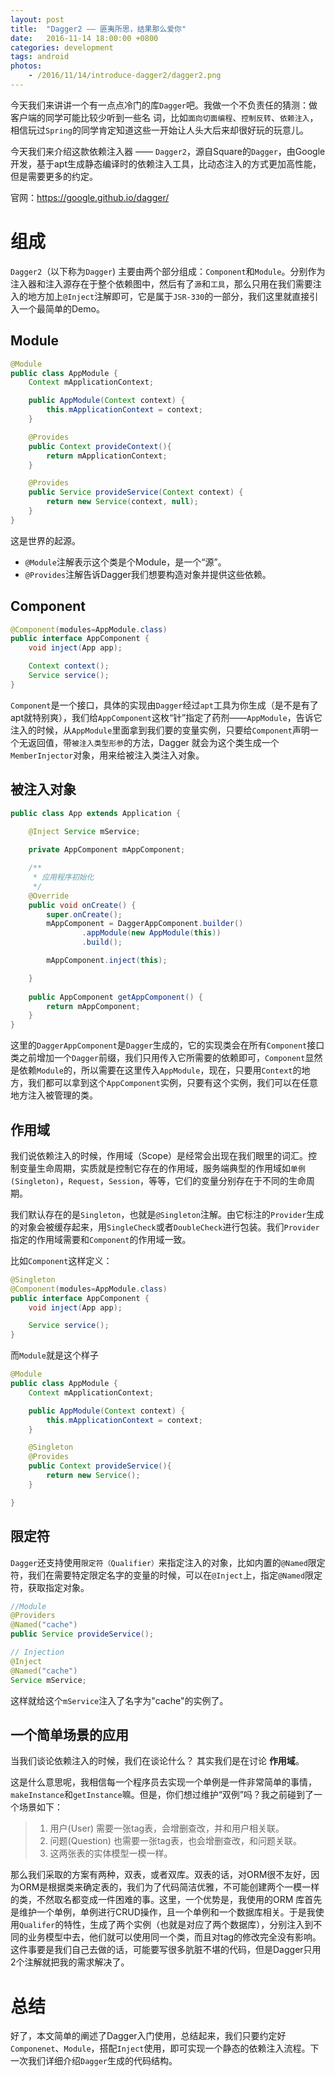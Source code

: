 ```yaml
---
layout: post
title:  "Dagger2 —— 匪夷所思，结果那么爱你"
date:   2016-11-14 18:00:00 +0800
categories: development
tags: android
photos:
    - /2016/11/14/introduce-dagger2/dagger2.png
---
```


今天我们来讲讲一个有一点点冷门的库`Dagger`吧。我做一个不负责任的猜测：做客户端的同学可能比较少听到一些名
词，比如`面向切面编程`、`控制反转`、`依赖注入`，相信玩过`Spring`的同学肯定知道这些一开始让人头大后来却很好玩的玩意儿。
<!-- more -->


今天我们来介绍这款依赖注入器 —— `Dagger2`，源自Square的`Dagger`，由Google开发，基于apt生成静态编译时的依赖注入工具，比动态注入的方式更加高性能，但是需要更多的约定。

官网：https://google.github.io/dagger/

# 组成
`Dagger2`（以下称为`Dagger`) 主要由两个部分组成：`Component`和`Module`。分别作为注入器和注入源存在于整个依赖图中，然后有了`源`和`工具`，那么只用在我们需要注入的地方加上`@Inject`注解即可，它是属于`JSR-330`的一部分，我们这里就直接引入一个最简单的Demo。

## Module
```java
@Module
public class AppModule {
    Context mApplicationContext;

    public AppModule(Context context) {
        this.mApplicationContext = context;
    }

    @Provides
    public Context provideContext(){
        return mApplicationContext;
    }

    @Provides
    public Service provideService(Context context) {
        return new Service(context, null);
    }
}
```
这是世界的起源。

- `@Module`注解表示这个类是个Module，是一个“源”。
- `@Provides`注解告诉Dagger我们想要构造对象并提供这些依赖。

## Component
```java
@Component(modules=AppModule.class)
public interface AppComponent {
    void inject(App app);

    Context context();
    Service service();
}
```
`Component`是一个接口，具体的实现由`Dagger`经过`apt`工具为你生成（是不是有了apt就特别爽），我们给`AppComponent`这枚“针”指定了药剂——`AppModule`，告诉它注入的时候，从`AppModule`里面拿到我们要的变量实例，只要给`Component`声明一个无返回值，带`被注入类型形参`的方法，Dagger 就会为这个类生成一个`MemberInjector`对象，用来给被注入类注入对象。

## 被注入对象

```java
public class App extends Application {

    @Inject Service mService;
    
    private AppComponent mAppComponent;

    /**
     * 应用程序初始化
     */
    @Override
    public void onCreate() {
        super.onCreate();
        mAppComponent = DaggerAppComponent.builder()
                .appModule(new AppModule(this))
                .build();

        mAppComponent.inject(this);

    }
    
    public AppComponent getAppComponent() {
        return mAppComponent;
    }
}
```
这里的`DaggerAppComponent`是`Dagger`生成的，它的实现类会在所有`Component`接口类之前增加一个`Dagger`前缀，我们只用传入它所需要的依赖即可，`Component`显然是依赖`Module`的，所以需要在这里传入`AppModule`，现在，只要用`Context`的地方，我们都可以拿到这个`AppComponent`实例，只要有这个实例，我们可以在任意地方注入被管理的类。

## 作用域

我们说依赖注入的时候，作用域（Scope）是经常会出现在我们眼里的词汇。控制变量生命周期，实质就是控制它存在的作用域，服务端典型的作用域如`单例(Singleton)`，`Request`，`Session`，等等，它们的变量分别存在于不同的生命周期。

我们默认存在的是`Singleton`，也就是`@Singleton`注解。由它标注的`Provider`生成的对象会被缓存起来，用`SingleCheck`或者`DoubleCheck`进行包装。我们`Provider`指定的作用域需要和`Component`的作用域一致。

比如`Component`这样定义：
```java
@Singleton
@Component(modules=AppModule.class)
public interface AppComponent {
    void inject(App app);

    Service service();
}
```
而`Module`就是这个样子
```java
@Module
public class AppModule {
    Context mApplicationContext;

    public AppModule(Context context) {
        this.mApplicationContext = context;
    }

    @Singleton
    @Provides
    public Context provideService(){
        return new Service();
    }

}
```

## 限定符
`Dagger`还支持使用`限定符（Qualifier）`来指定注入的对象，比如内置的`@Named`限定符，我们在需要特定限定名字的变量的时候，可以在`@Inject`上，指定`@Named`限定符，获取指定对象。
```java
//Module
@Providers
@Named("cache")
public Service provideService();

// Injection
@Inject
@Named("cache")
Service mService;
```
这样就给这个`mService`注入了名字为"cache"的实例了。

## 一个简单场景的应用

当我们谈论依赖注入的时候，我们在谈论什么？
其实我们是在讨论 **作用域**。

这是什么意思呢，我相信每一个程序员去实现一个单例是一件非常简单的事情，`makeInstance`和`getInstance`嘛。但是，你们想过维护“双例”吗？我之前碰到了一个场景如下：

> 1. 用户(User) 需要一张tag表，会增删查改，并和用户相关联。
> 2. 问题(Question) 也需要一张tag表，也会增删查改，和问题关联。
> 3. 这两张表的实体模型一模一样。

那么我们采取的方案有两种，双表，或者双库。双表的话，对ORM很不友好，因为ORM是根据类来确定表的，我们为了代码简洁优雅，不可能创建两个一模一样的类，不然取名都变成一件困难的事。这里，一个优势是，我使用的ORM
库首先是维护一个单例，单例进行CRUD操作，且一个单例和一个数据库相关。于是我使用`Qualifer`的特性，生成了两个实例（也就是对应了两个数据库），分别注入到不同的业务模型中去，他们就可以使用同一个类，而且对tag的修改完全没有影响。
这件事要是我们自己去做的话，可能要写很多肮脏不堪的代码，但是Dagger只用2个注解就把我的需求解决了。

# 总结

好了，本文简单的阐述了Dagger入门使用，总结起来，我们只要约定好`Componenet`、`Module`，搭配`Inject`使用，即可实现一个静态的依赖注入流程。下一次我们详细介绍`Dagger`生成的代码结构。
